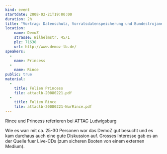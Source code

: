 ```yaml
---
kind: event
startdate: 2008-02-21T19:00:00
duration: 2h
title: "Vortrag: Datenschutz, Vorratsdatenspeicherung und Bundestrojaner"
location:
    name: DemoZ
    strasse: Wilhelmstr. 45/1
    plz: 71638
    url: http://www.demoz-lb.de/
speakers:
  -
    name: Princess
  -
    name: Rince
public: true
material:
  -
    title: Folien Princess
    file: attaclb-20080221.pdf
  -
    title: Folien Rince
    file: attaclb-20080221-NurRince.pdf 
---
```

Rince und Princess referieren bei ATTAC Ludwigsburg 

Wie es war: mit ca. 25-30 Personen war das DemoZ gut besucht und es kam durchaus auch eine gute Diskussion auf. Grosses Interesse gab es an der Quelle fuer Live-CDs (zum sicheren Booten von einem externen Medium). 
